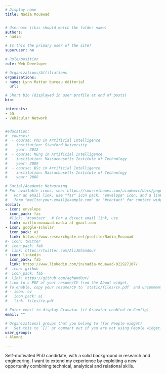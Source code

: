 ```yaml
---
# Display name
title: Nadia Mouawad


# Username (this should match the folder name)
authors:
- nadia

# Is this the primary user of the site?
superuser: no

# Role/position
role: Web Developer

# Organizations/Affiliations
organizations:
- name: Lynn Mattar bureau éditorial
  url:

# Short bio (displayed in user profile at end of posts)
bio:

interests:
- 5G
- Vehicular Network


#education:
#  courses:
#  - course: PhD in Artificial Intelligence
#    institution: Stanford University
#    year: 2012
#  - course: MEng in Artificial Intelligence
#    institution: Massachusetts Institute of Technology
#    year: 2009
#  - course: BSc in Artificial Intelligence
#    institution: Massachusetts Institute of Technology
#    year: 2008

# Social/Academic Networking
# For available icons, see: https://sourcethemes.com/academic/docs/page-builder/#icons
#   For an email link, use "fas" icon pack, "envelope" icon, and a link in the
#   form "mailto:your-email@example.com" or "#contact" for contact widget.
social:
- icon: envelope
  icon_pack: fas
  #link: '#contact'  # For a direct email link, use
  link: mailto:mouawad.nadia at gmail.com
- icon: google-scholar
  icon_pack: ai
  link: https://www.researchgate.net/profile/Nadia_Mouawad
#- icon: twitter
#  icon_pack: fab
#  link: https://twitter.com/AliJGhandour
- icon: linkedin
  icon_pack: fab
  link: https://www.linkedin.com/in/nadia-mouawad-922927107/
#- icon: github
#  icon_pack: fab
#  link: https://github.com/aghand0ur/
# Link to a PDF of your resume/CV from the About widget.
# To enable, copy your resume/CV to `static/files/cv.pdf` and uncomment the lines below.
# - icon: cv
#   icon_pack: ai
#   link: files/cv.pdf

# Enter email to display Gravatar (if Gravatar enabled in Config)
email: ""

# Organizational groups that you belong to (for People widget)
#   Set this to `[]` or comment out if you are not using People widget.
user_groups:
- Alumni

---
```

Self-motivated PhD candidate, with a solid background in research and engineering. I want to extend my experience by exploiting a new opportunity combining technical, analytical and relational skills. 

